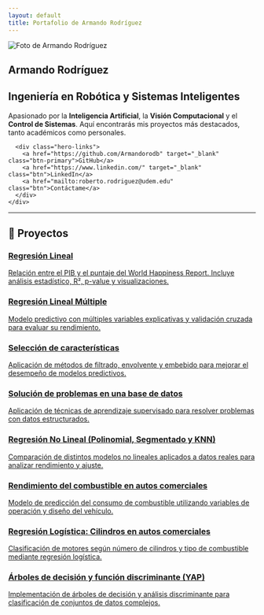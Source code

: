 ```yaml
---
layout: default
title: Portafolio de Armando Rodríguez
---
```


<!-- === HERO PROFESIONAL === -->
<section class="hero">
  <div class="hero-content">
    <img src="{{ site.baseurl }}/assets/armando.jpg" alt="Foto de Armando Rodríguez" class="hero-avatar">
    <div class="hero-text">
      <h1>Armando Rodríguez</h1>
      <h2>Ingeniería en Robótica y Sistemas Inteligentes</h2>
      <p>Apasionado por la <strong>Inteligencia Artificial</strong>, la <strong>Visión Computacional</strong> y el <strong>Control de Sistemas</strong>.  
      Aquí encontrarás mis proyectos más destacados, tanto académicos como personales.</p>

      <div class="hero-links">
        <a href="https://github.com/Armandorodb" target="_blank" class="btn-primary">GitHub</a>
        <a href="https://www.linkedin.com/" target="_blank" class="btn">LinkedIn</a>
        <a href="mailto:roberto.rodriguez@udem.edu" class="btn">Contáctame</a>
      </div>
    </div>
  </div>
</section>

---

## 📂 Proyectos

<div class="cards">

<a class="card" href="{{ site.baseurl }}/projects/regresion-lineal/">
  <h3>Regresión Lineal</h3>
  <p>Relación entre el PIB y el puntaje del World Happiness Report. Incluye análisis estadístico, R², p-value y visualizaciones.</p>
</a>

<a class="card" href="{{ site.baseurl }}/projects/regresion-lineal-multiple/">
  <h3>Regresión Lineal Múltiple</h3>
  <p>Modelo predictivo con múltiples variables explicativas y validación cruzada para evaluar su rendimiento.</p>
</a>

<a class="card" href="{{ site.baseurl }}/projects/seleccion-caracteristicas/">
  <h3>Selección de características</h3>
  <p>Aplicación de métodos de filtrado, envolvente y embebido para mejorar el desempeño de modelos predictivos.</p>
</a>

<a class="card" href="{{ site.baseurl }}/projects/solucion-base-datos/">
  <h3>Solución de problemas en una base de datos</h3>
  <p>Aplicación de técnicas de aprendizaje supervisado para resolver problemas con datos estructurados.</p>
</a>

<a class="card" href="{{ site.baseurl }}/projects/regresion-no-lineal/">
  <h3>Regresión No Lineal (Polinomial, Segmentado y KNN)</h3>
  <p>Comparación de distintos modelos no lineales aplicados a datos reales para analizar rendimiento y ajuste.</p>
</a>

<a class="card" href="{{ site.baseurl }}/projects/rendimiento-combustible-autos/">
  <h3>Rendimiento del combustible en autos comerciales</h3>
  <p>Modelo de predicción del consumo de combustible utilizando variables de operación y diseño del vehículo.</p>
</a>

<a class="card" href="{{ site.baseurl }}/projects/regresion-logistica/">
  <h3>Regresión Logística: Cilindros en autos comerciales</h3>
  <p>Clasificación de motores según número de cilindros y tipo de combustible mediante regresión logística.</p>
</a>

<a class="card" href="{{ site.baseurl }}/projects/arboles-decision/">
  <h3>Árboles de decisión y función discriminante (YAP)</h3>
  <p>Implementación de árboles de decisión y análisis discriminante para clasificación de conjuntos de datos complejos.</p>
</a>

</div>

<link rel="stylesheet" href="{{ site.baseurl }}/assets/style.css">
